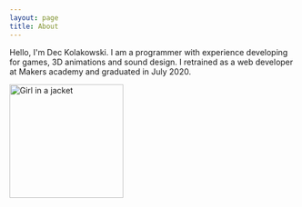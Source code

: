 ```yaml
---
layout: page
title: About
---
```


Hello, I'm Dec Kolakowski. I am a programmer with experience developing for games, 3D animations and sound design. I retrained as a web developer at Makers academy and graduated in July 2020.

<img src="https://avatars0.githubusercontent.com/u/51292634?s=460&u=400597eb8eeb1bb2ec85d710626f81ed5b0d2e07&v=4"  alt="Girl in a jacket"  style="width:200px;height:200px;">
<!--stackedit_data:
eyJoaXN0b3J5IjpbMjEwOTM2MjQzNiwxMjA0MDc4MjE2XX0=
-->